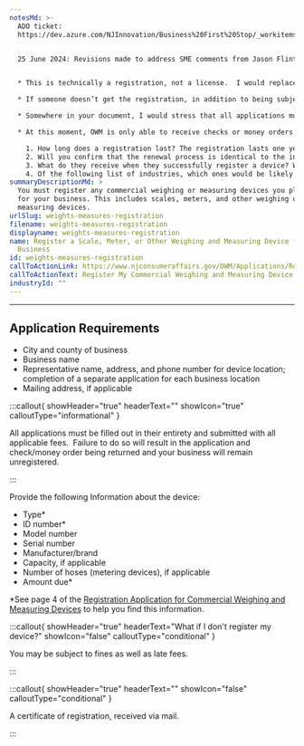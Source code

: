 ```yaml
---
notesMd: >-
  ADO ticket:
  https://dev.azure.com/NJInnovation/Business%20First%20Stop/_workitems/edit/4264


  25 June 2024: Revisions made to address SME comments from Jason Flint:


  * This is technically a registration, not a license.  I would replace all mentions of “license” with “registration”

  * If someone doesn’t get the registration, in addition to being subject to fines, they will also have to pay late fees

  * Somewhere in your document, I would stress that all applications must be filled out in their entirety and submitted with all applicable fees.  Failure to do so will result in the application and check/money order being returned and the business will remain unregistered.

  * At this moment, OWM is only able to receive checks or money orders for payment.  Not sure if you want to include that in your document

    1. How long does a registration last? The registration lasts one year, from February 1 to January 31.
    2. Will you confirm that the renewal process is identical to the initial application for registering a commercial weighing or measuring device? The initial application process is completed on a Registration Application Form.  The renewals may be submitted on the same form, however, a renewal application is sent out via mail in November or December of each year to all businesses that have registered the year prior.
    3. What do they receive when they successfully register a device? What do they receive when they renew that registration?  When a business submits their initial or renewal application, along with required fees, they will receive a Registration Certificate via mail.
    4. Of the following list of industries, which ones would be likely to have a commercial weighing and measuring device?  I have attached a list of business types that we keep track of internally that may have to register devices if they are used commercially.
summaryDescriptionMd: >
  You must register any commercial weighing or measuring devices you plan to use
  for your business. This includes scales, meters, and other weighing or
  measuring devices.
urlSlug: weights-measures-registration
filename: weights-measures-registration
displayname: weights-measures-registration
name: Register a Scale, Meter, or Other Weighing and Measuring Device for Your
  Business
id: weights-measures-registration
callToActionLink: https://www.njconsumeraffairs.gov/OWM/Applications/Registration-Application-for-Commercial-Weighing-and-Measuring-Devices.pdf
callToActionText: Register My Commercial Weighing and Measuring Device
industryId: ""
---
```

- - -

## Application Requirements

* City and county of business
* Business name
* Representative name, address, and phone number for device location; completion of a separate application for each business location
* Mailing address, if applicable

:::callout{ showHeader="true" headerText="" showIcon="true" calloutType="informational" }

All applications must be filled out in their entirety and submitted with all applicable fees.  Failure to do so will result in the application and check/money order being returned and your business will remain unregistered.

:::

Provide the following Information about the device:

* Type*
* ID number*
* Model number
* Serial number
* Manufacturer/brand
* Capacity, if applicable
* Number of hoses (metering devices), if applicable
* Amount due*

\*See page 4 of the [Registration Application for Commercial Weighing and Measuring Devices](https://www.njconsumeraffairs.gov/OWM/Applications/Registration-Application-for-Commercial-Weighing-and-Measuring-Devices.pdf) to help you find this information.

:::callout{ showHeader="true" headerText="What if I don't register my device?" showIcon="false" calloutType="conditional" }

You may be subject to fines as well as late fees.

:::

:::callout{ showHeader="true" headerText="" showIcon="false" calloutType="conditional" }

A certificate of registration, received via mail.

:::